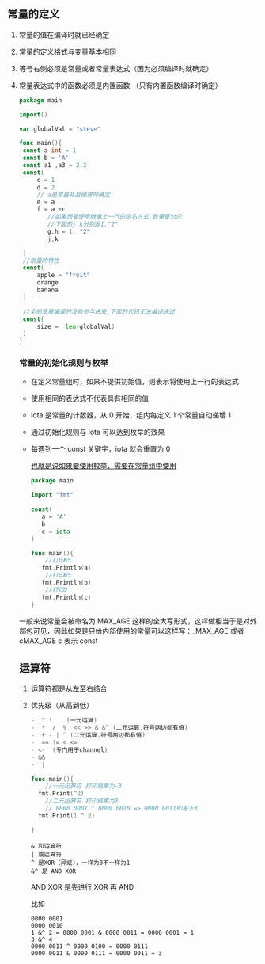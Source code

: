 ## 常量的定义

1. 常量的值在编译时就已经确定

2. 常量的定义格式与变量基本相同

3. 等号右侧必须是常量或者常量表达式（因为必须编译时就确定）

4. 常量表达式中的函数必须是内置函数 （只有内置函数编译时确定）

   ```go
   package main

   import()

   var globalVal = "steve"

   func main(){
   	const a int = 1
   	const b = 'A'
   	const a1 ,a3 = 2,3
   	const(
   		c = 1
   		d = 2
   		// a是常量并且编译时确定
   		e = a
   		f = a +c
           //如果想要使用继承上一行的命名方式,数量要对应
           //下面的j k分别是1,"2"
           g,h = 1, "2"
           j,k

   	)
   	//常量的特性
   	const(
   		apple = "fruit"
   		orange
   		banana
   	)

   	//全局变量编译时没有参与进来,下面的代码无法编译通过
   	const(
   		size =  len(globalVal)
   	)
   }
   ```

   ### 常量的初始化规则与枚举

   - 在定义常量组时，如果不提供初始值，则表示将使用上一行的表达式

   - 使用相同的表达式不代表具有相同的值

   - iota 是常量的计数器，从 0 开始，组内每定义 1 个常量自动递增 1

   - 通过初始化规则与 iota 可以达到枚举的效果

   - 每遇到一个 const 关键字，iota 就会重置为 0

     <u>也就是说如果要使用枚举，需要在常量组中使用</u>

     ```go
     package main

     import "fmt"

     const(
     	a = 'A'
     	b
     	c = iota
     )

     func main(){
         //打印65
     	fmt.Println(a)
         //打印65
     	fmt.Println(b)
         //打印2
     	fmt.Println(c)
     }
     ```

   一般来说常量会被命名为 MAX_AGE 这样的全大写形式，这样做相当于是对外部包可见，因此如果是只给内部使用的常量可以这样写：\_MAX_AGE 或者 cMAX_AGE c 表示 const

   ## 运算符

   1. 运算符都是从左至右结合

   2. 优先级（从高到低）

      ```go
      -  ^ !	(一元运算)
      -  *  /  %  << >> & &^ (二元运算,符号两边都有值)
      -  + - | ^ (二元运算,符号两边都有值)
      -  == != < <=
      - <-	(专门用于channel)
      - &&
      - ||
      ```

      ```go
      func main(){
          //一元运算符 打印结果为-3
      	fmt.Print(^2)
          //二元运算符 打印结果为3
          // 0000 0001 ^ 0000 0010 => 0000 0011即等于3
      	fmt.Print(1 ^ 2)

      }
      ```

      ```
      & 和运算符
      | 或运算符
      ^ 是XOR（异或)，一样为0不一样为1
      &^ 是 AND XOR

      ```

      AND XOR 是先进行 XOR 再 AND

      比如

      ```
      0000 0001
      0000 0010
      1 &^ 2 = 0000 0001 & 0000 0011 = 0000 0001 = 1
      3 &^ 4
      0000 0011 ^ 0000 0100 = 0000 0111
      0000 0011 & 0000 0111 = 0000 0011 = 3

      ```
